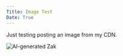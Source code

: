 ```yaml
---
Title: Image Test
Date: True
---
```


Just testing posting an image from my CDN. 

![AI-generated Zak](https://cdn.surfcloud.org/images/zakai.jpg)